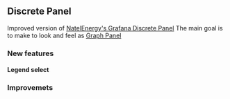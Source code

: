 ## Discrete Panel

Improved version of [NatelEnergy's Grafana Discrete Panel](https://github.com/NatelEnergy/grafana-discrete-panel)
The main goal is to make to look and feel as [Graph Panel](http://docs.grafana.org/features/panels/graph/)

### New features

#### Legend select


### Improvemets

